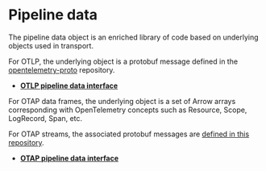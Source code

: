 # Pipeline data

The pipeline data object is an enriched library of code based on
underlying objects used in transport.

For OTLP, the underlying object is a protobuf message defined in the
[opentelemetry-proto](https://github.com/open-telemetry/opentelemetry-proto)
repository.

- **[OTLP pipeline data interface](./otlp/README.md)**

For OTAP data frames, the underlying object is a set of Arrow arrays
corresponding with OpenTelemetry concepts such as Resource, Scope,
LogRecord, Span, etc.

For OTAP streams, the associated protobuf messages are [defined in
this repository](../../../../proto/README.md).

- **[OTAP pipeline data interface](./otap/README.md)**
